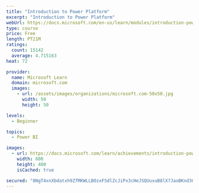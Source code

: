 ```yaml
---
title: "Introduction to Power Platform"
excerpt: "Introduction to Power Platform"
webUrl: https://docs.microsoft.com/en-us/learn/modules/introduction-power-platform/
type: course
price: Free
length: PT21M
ratings:
  count: 15142
  average: 4.715163
heat: 72

provider:
  name: Microsoft Learn
  domain: microsoft.com
  images:
    - url: /assets/images/organizations/microsoft.com-50x50.jpg
      width: 50
      height: 50

levels:
  - Beginner

topics:
  - Power BI

images:
  - url: https://docs.microsoft.com/learn/achievements/introduction-power-platform-social.png
    width: 800
    height: 400
    isCached: true

secured: "8NgT4xnXbdatxh9ZfMKWLLBOzxF5dlZcJiPx3cHeJSQUuxuB8lX7JaoBKnd3GoxoA+trwtihOh0pHvC9RhA6VeFgczrFyOdIUrc8EbYSqaODNXJWeIqjIzN7VhbR2pqxVNjOHJbJHkzK9cas+zipLttxzM7DkoMgyAj9V1Wx7u4iShPlfgPOOCJVhwjxKx8Q8HyXAvjZ2Jmg0bIx8075Ri0H34APm7q3kMOR2hDIbv2Dq04w7/rmJIhdJlsFsL6ZZK1+0dQxQUgcqKzS+4CqZNpUCUcExMKn834PIsBVXVrgDNU4dFMiZQB7AkEnRdZfSKYvh6CujzDG4e1yWEqZcQwpekpk80XLRM/HOtP+DDo+Hso57SbHykwiZnwNiL+M/uZKGzVzSeoL5y3Ce6a69hUXfyj9yi3eaK3+3TiFvSh1T6g+tBGAq8tIf8vIpCE0;UfrS81UBYV7v2yCQLvimRA=="
---
```



